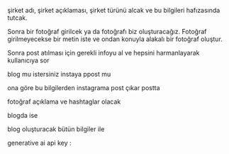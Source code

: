 şirket adı, şirket açıklaması, şirket türünü alcak ve 
bu bilgileri hafızasında tutcak.

Sonra bir fotoğraf girilcek ya da fotoğrafı biz oluşturacağız. Fotoğraf girilmeyecekse bir metin iste ve ondan konuyla alakalı bir fotoğraf oluştur.

Sonra post atılması için gerekli infoyu al ve hepsini harmanlayarak kullanıcıya sor

blog mu istersiniz
instaya ppost mu

ona göre bu bilgilerden instagrama post çıkar postta

fotoğraf
açıklama
ve hashtaglar olacak

blogda ise

blog oluşturacak bütün bilgiler ile

generative ai api key : 

